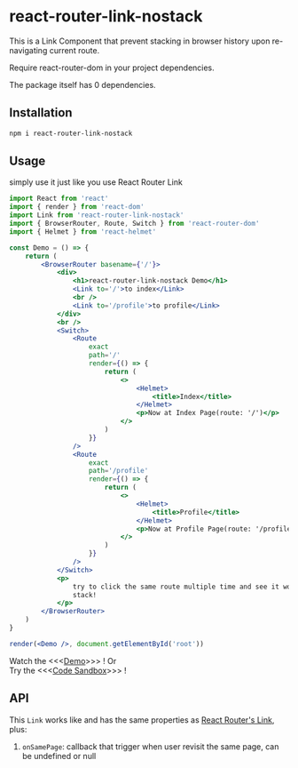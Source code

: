 # react-router-link-nostack

This is a Link Component that prevent stacking in browser history upon re-navigating current route.

Require react-router-dom in your project dependencies.

The package itself has 0 dependencies.

## Installation

```bash
npm i react-router-link-nostack
```

## Usage

simply use it just like you use React Router Link

```jsx
import React from 'react'
import { render } from 'react-dom'
import Link from 'react-router-link-nostack'
import { BrowserRouter, Route, Switch } from 'react-router-dom'
import { Helmet } from 'react-helmet'

const Demo = () => {
	return (
		<BrowserRouter basename={'/'}>
			<div>
				<h1>react-router-link-nostack Demo</h1>
				<Link to='/'>to index</Link>
				<br />
				<Link to='/profile'>to profile</Link>
			</div>
			<br />
			<Switch>
				<Route
					exact
					path='/'
					render={() => {
						return (
							<>
								<Helmet>
									<title>Index</title>
								</Helmet>
								<p>Now at Index Page(route: '/')</p>
							</>
						)
					}}
				/>
				<Route
					exact
					path='/profile'
					render={() => {
						return (
							<>
								<Helmet>
									<title>Profile</title>
								</Helmet>
								<p>Now at Profile Page(route: '/profile')</p>
							</>
						)
					}}
				/>
			</Switch>
			<p>
				try to click the same route multiple time and see it wont add to history
				stack!
			</p>
		</BrowserRouter>
	)
}

render(<Demo />, document.getElementById('root'))

```

Watch the <<<[Demo](https://huwcr.csb.app/)>>> !
Or  
Try the <<<[Code Sandbox](https://codesandbox.io/s/interesting-ganguly-huwcr)>>> !

## API

This `Link` works like and has the same properties as [React Router's Link](https://reacttraining.com/react-router/web/api/Link), plus:

1. `onSamePage`: callback that trigger when user revisit the same page, can be undefined or null
